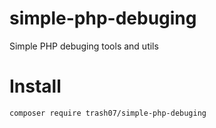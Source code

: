 # simple-php-debuging
Simple PHP debuging tools and utils

# Install
```bash
composer require trash07/simple-php-debuging
```
